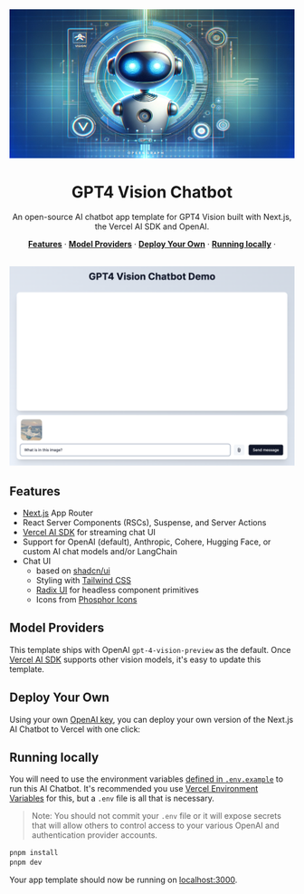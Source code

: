 <img alt="Next.js 14 and App Router-ready GPT4 Vision chatbot." src="public/opengraph-image.png">
<h1 align="center">GPT4 Vision Chatbot</h1>

<p align="center">
  An open-source AI chatbot app template for GPT4 Vision built with Next.js, the Vercel AI SDK and OpenAI.
</p>

<p align="center">
  <a href="#features"><strong>Features</strong></a> ·
  <a href="#model-providers"><strong>Model Providers</strong></a> ·
  <a href="#deploy-your-own"><strong>Deploy Your Own</strong></a> ·
  <a href="#running-locally"><strong>Running locally</strong></a> ·
</p>

<br/>
<img alt="Screenshot" src="public/screenshot.png">

## Features

- [Next.js](https://nextjs.org) App Router
- React Server Components (RSCs), Suspense, and Server Actions
- [Vercel AI SDK](https://sdk.vercel.ai/docs) for streaming chat UI
- Support for OpenAI (default), Anthropic, Cohere, Hugging Face, or custom AI chat models and/or LangChain
- Chat UI
  - based on [shadcn/ui](https://ui.shadcn.com)
  - Styling with [Tailwind CSS](https://tailwindcss.com)
  - [Radix UI](https://radix-ui.com) for headless component primitives
  - Icons from [Phosphor Icons](https://phosphoricons.com)

## Model Providers

This template ships with OpenAI `gpt-4-vision-preview` as the default. Once [Vercel AI SDK](https://sdk.vercel.ai/docs) supports other vision models, it's easy to update this template.

## Deploy Your Own

Using your own [OpenAI key](https://platform.openai.com/api-keys), you can deploy your own version of the Next.js AI Chatbot to Vercel with one click:

## Running locally

You will need to use the environment variables [defined in `.env.example`](.env.example) to run this AI Chatbot. It's recommended you use [Vercel Environment Variables](https://vercel.com/docs/projects/environment-variables) for this, but a `.env` file is all that is necessary.

> Note: You should not commit your `.env` file or it will expose secrets that will allow others to control access to your various OpenAI and authentication provider accounts.

```bash
pnpm install
pnpm dev
```

Your app template should now be running on [localhost:3000](http://localhost:3000/).
